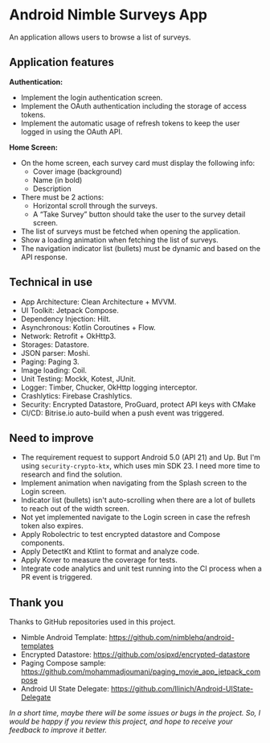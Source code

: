# Android Nimble Surveys App
An application allows users to browse a list of surveys.

## Application features
**Authentication:**
- Implement the login authentication screen.
- Implement the OAuth authentication including the storage of access tokens.
- Implement the automatic usage of refresh tokens to keep the user logged in using the OAuth API.

**Home Screen:**
- On the home screen, each survey card must display the following info:
  - Cover image (background)
  - Name (in bold)
  - Description
- There must be 2 actions:
  - Horizontal scroll through the surveys.
  - A “Take Survey” button should take the user to the survey detail screen. 
- The list of surveys must be fetched when opening the application.
- Show a loading animation when fetching the list of surveys.
- The navigation indicator list (bullets) must be dynamic and based on the API response.

## Technical in use
- App Architecture: Clean Architecture + MVVM.
- UI Toolkit: Jetpack Compose.
- Dependency Injection: Hilt.
- Asynchronous: Kotlin Coroutines + Flow.
- Network: Retrofit + OkHttp3.
- Storages: Datastore.
- JSON parser: Moshi.
- Paging: Paging 3.
- Image loading: Coil.
- Unit Testing: Mockk, Kotest, JUnit.
- Logger: Timber, Chucker, OkHttp logging interceptor.
- Crashlytics: Firebase Crashlytics.
- Security: Encrypted Datastore, ProGuard, protect API keys with CMake
- CI/CD: Bitrise.io auto-build when a push event was triggered.

## Need to improve
- The requirement request to support Android 5.0 (API 21) and Up. But I'm using `security-crypto-ktx`, which uses min SDK 23. I need more time to research and find the solution. 
- Implement animation when navigating from the Splash screen to the Login screen.
- Indicator list (bullets) isn't auto-scrolling when there are a lot of bullets to reach out of the width screen.
- Not yet implemented navigate to the Login screen in case the refresh token also expires.
- Apply Robolectric to test encrypted datastore and Compose components.
- Apply DetectKt and Ktlint to format and analyze code.
- Apply Kover to measure the coverage for tests.
- Integrate code analytics and unit test running into the CI process when a PR event is triggered.

## Thank you
Thanks to GitHub repositories used in this project.
- Nimble Android Template: https://github.com/nimblehq/android-templates
- Encrypted Datastore: https://github.com/osipxd/encrypted-datastore
- Paging Compose sample: https://github.com/mohammadjoumani/paging_movie_app_jetpack_compose
- Android UI State Delegate: https://github.com/Ilinich/Android-UIState-Delegate

_In a short time, maybe there will be some issues or bugs in the project. So, I would be happy if you review this project, and hope to receive your feedback to improve it better._
